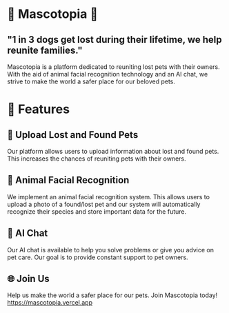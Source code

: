 # 🐾 Mascotopia 🐾

## **"1 in 3 dogs get lost during their lifetime, we help reunite families."**

Mascotopia is a platform dedicated to reuniting lost pets with their owners. With the aid of animal facial recognition technology and an AI chat, we strive to make the world a safer place for our beloved pets.

# 🚀 Features

## 📌 Upload Lost and Found Pets

Our platform allows users to upload information about lost and found pets. This increases the chances of reuniting pets with their owners.

## 🐶 Animal Facial Recognition

We implement an animal facial recognition system. This allows users to upload a photo of a found/lost pet and our system will automatically recognize their species and store important data for the future.

## 💬 AI Chat

Our AI chat is available to help you solve problems or give you advice on pet care. Our goal is to provide constant support to pet owners.

## 🌐 Join Us

Help us make the world a safer place for our pets. Join Mascotopia today!
https://mascotopia.vercel.app


